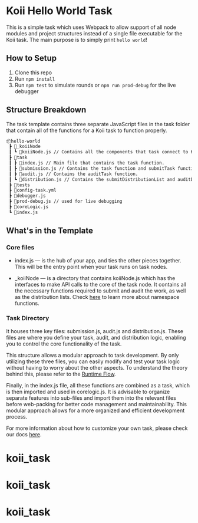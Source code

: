 # Koii Hello World Task

This is a simple task which uses Webpack to allow support of all node modules and project structures instead of a single file executable for the Koii task. The main purpose is to simply print `hello world`!

## How to Setup

1. Clone this repo
2. Run `npm install`
3. Run `npm test` to simulate rounds or `npm run prod-debug` for the live debugger

## Structure Breakdown

The task template contains three separate JavaScript files in the task folder that contain all of the functions for a Koii task to function properly.

```bash
📦hello-world
 ┣ 📂_koiiNode
 ┃ ┗ 📜koiiNode.js // Contains all the components that task connect to K2.
 ┣ 📂task
 ┃ ┣ 📜index.js // Main file that contains the task function.
 ┃ ┣ 📜submission.js // Contains the task function and submitTask function.
 ┃ ┣ 📜audit.js // Contains the auditTask function.
 ┃ ┗ 📜distribution.js // Contains the submitDistributionList and auditDistribution function.
 ┣ 📂tests
 ┣ 📜config-task.yml
 ┣ 📜debugger.js
 ┣ 📜prod-debug.js // used for live debugging
 ┣ 📜coreLogic.js
 ┗ 📜index.js
```

## What's in the Template

### Core files

- index.js — is the hub of your app, and ties the other pieces together. This will be the entry point when your task runs on task nodes.

- \_koiiNode — is a directory that contains koiiNode.js which has the interfaces to make API calls to the core of the task node. It contains all the necessary functions required to submit and audit the work, as well as the distribution lists. Check [here](https://docs.koii.network/develop/write-a-koii-task/task-development-kit-tdk/using-the-task-namespace/the-namespace-object) to learn more about namespace functions.

### Task Directory

It houses three key files: submission.js, audit.js and distribution.js. These files are where you define your task, audit, and distribution logic, enabling you to control the core functionality of the task.

This structure allows a modular approach to task development. By only utilizing these three files, you can easily modify and test your task logic without having to worry about the other aspects. To understand the theory behind this, please refer to the
[Runtime Flow](https://docs.koii.network/concepts/gradual-consensus/runtime-flow).

Finally, in the index.js file, all these functions are combined as a task, which is then imported and used in corelogic.js. It is advisable to organize separate features into sub-files and import them into the relevant files before web-packing for better code management and maintainability. This modular approach allows for a more organized and efficient development process.

For more information about how to customize your own task, please check our docs [here](https://docs.koii.network/develop/write-a-koii-task/task-development-guide/introduction).
# koii_task
# koii_task
# koii_task
